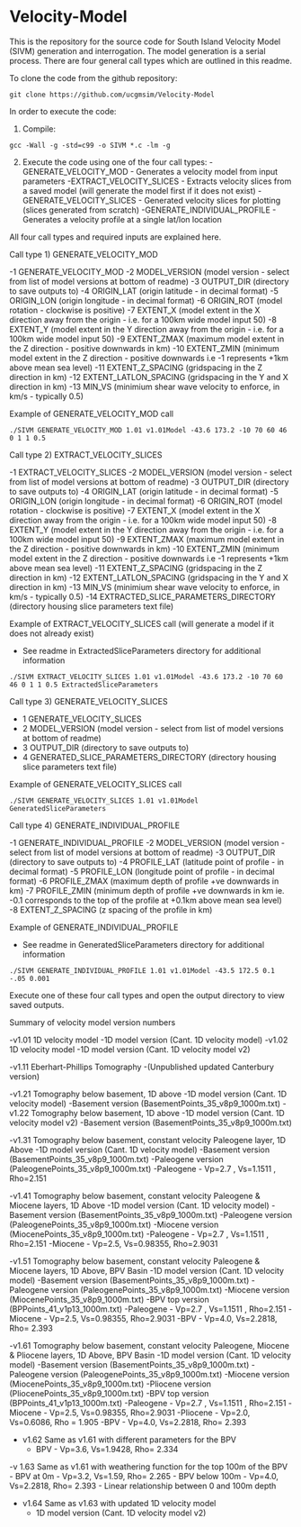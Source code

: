 # Velocity-Model

This is the repository for the source code for South Island Velocity Model (SIVM) generation and interrogation. The model generation is a serial process. There are four general call types which are outlined in this readme.

To clone the code from the github repository:
```
git clone https://github.com/ucgmsim/Velocity-Model
```
In order to execute the code:

1) Compile:
```
gcc -Wall -g -std=c99 -o SIVM *.c -lm -g
```
2) Execute the code using one of the four call types:
-GENERATE_VELOCITY_MOD - Generates a velocity model from input parameters
-EXTRACT_VELOCITY_SLICES - Extracts velocity slices from a saved model (will generate the model first if it does not exist)
-GENERATE_VELOCITY_SLICES - Generated velocity slices for plotting (slices generated from scratch)
-GENERATE_INDIVIDUAL_PROFILE - Generates a velocity profile at a single lat/lon location

All four call types and required inputs are explained here.

Call type 1) GENERATE_VELOCITY_MOD

-1	GENERATE_VELOCITY_MOD
-2	MODEL_VERSION (model version - select from list of model versions at bottom of readme)
-3	OUTPUT_DIR (directory to save outputs to)
-4	ORIGIN_LAT (origin latitude - in decimal format)
-5	ORIGIN_LON (origin longitude - in decimal format)
-6	ORIGIN_ROT (model rotation - clockwise is positive)
-7	EXTENT_X (model extent in the X direction away from the origin - i.e. for a 100km wide model input 50)
-8	EXTENT_Y (model extent in the Y direction away from the origin - i.e. for a 100km wide model input 50)
-9	EXTENT_ZMAX (maximum model extent in the Z direction - positive downwards in km)
-10	EXTENT_ZMIN (minimum model extent in the Z direction - positive downwards i.e -1 represents +1km above mean sea level)
-11	EXTENT_Z_SPACING (gridspacing in the Z direction in km)
-12	EXTENT_LATLON_SPACING (gridspacing in the Y and X direction in km)
-13	MIN_VS (minimium shear wave velocity to enforce, in km/s - typically 0.5)

Example of GENERATE_VELOCITY_MOD call
```
./SIVM GENERATE_VELOCITY_MOD 1.01 v1.01Model -43.6 173.2 -10 70 60 46 0 1 1 0.5
```
Call type 2) EXTRACT_VELOCITY_SLICES

-1	EXTRACT_VELOCITY_SLICES
-2	MODEL_VERSION (model version - select from list of model versions at bottom of readme)
-3	OUTPUT_DIR (directory to save outputs to)
-4	ORIGIN_LAT (origin latitude - in decimal format)
-5	ORIGIN_LON (origin longitude - in decimal format)
-6	ORIGIN_ROT (model rotation - clockwise is positive)
-7	EXTENT_X (model extent in the X direction away from the origin - i.e. for a 100km wide model input 50)
-8	EXTENT_Y (model extent in the Y direction away from the origin - i.e. for a 100km wide model input 50)
-9	EXTENT_ZMAX (maximum model extent in the Z direction - positive downwards in km)
-10	EXTENT_ZMIN (minimum model extent in the Z direction - positive downwards i.e -1 represents +1km above mean sea level)
-11	EXTENT_Z_SPACING (gridspacing in the Z direction in km)
-12	EXTENT_LATLON_SPACING (gridspacing in the Y and X direction in km)
-13	MIN_VS (minimium shear wave velocity to enforce, in km/s - typically 0.5)
-14	EXTRACTED_SLICE_PARAMETERS_DIRECTORY (directory housing slice parameters text file)

Example of EXTRACT_VELOCITY_SLICES call (will generate a model if it does not already exist)
- See readme in ExtractedSliceParameters directory for additional information
```
./SIVM EXTRACT_VELOCITY_SLICES 1.01 v1.01Model -43.6 173.2 -10 70 60 46 0 1 1 0.5 ExtractedSliceParameters
```

Call type 3) GENERATE_VELOCITY_SLICES

- 1	GENERATE_VELOCITY_SLICES
- 2	MODEL_VERSION (model version - select from list of model versions at bottom of readme)
- 3	OUTPUT_DIR (directory to save outputs to)
- 4	GENERATED_SLICE_PARAMETERS_DIRECTORY (directory housing slice parameters text file)

 Example of GENERATE_VELOCITY_SLICES call
```
./SIVM GENERATE_VELOCITY_SLICES 1.01 v1.01Model GeneratedSliceParameters
```

Call type 4) GENERATE_INDIVIDUAL_PROFILE

-1	GENERATE_INDIVIDUAL_PROFILE
-2	MODEL_VERSION (model version - select from list of model versions at bottom of readme)
-3	OUTPUT_DIR (directory to save outputs to)
-4	PROFILE_LAT (latitude point of profile - in decimal format)
-5	PROFILE_LON (longitude point of profile - in decimal format)
-6	PROFILE_ZMAX (maximum depth of profile +ve downwards in km) 
-7	PROFILE_ZMIN (minimum depth of profile +ve downwards in km ie. -0.1 corresponds to the top of the profile at +0.1km above mean sea level)
-8	EXTENT_Z_SPACING (z spacing of the profile in km)

Example of GENERATE_INDIVIDUAL_PROFILE 
- See readme in GeneratedSliceParameters directory for additional information

```
./SIVM GENERATE_INDIVIDUAL_PROFILE 1.01 v1.01Model -43.5 172.5 0.1 -.05 0.001
```


Execute one of these four call types and open the output directory to view saved outputs.



Summary of velocity model version numbers

-v1.01 1D velocity model 
	-1D model version (Cant. 1D velocity model)
-v1.02 1D velocity model 
	-1D model version (Cant. 1D velocity model v2)

-v1.11 Eberhart-Phillips Tomography 
	-(Unpublished updated Canterbury version)

-v1.21 Tomography below basement, 1D above
	-1D model version (Cant. 1D velocity model)
	-Basement version (BasementPoints_35_v8p9_1000m.txt)
-v1.22 Tomography below basement, 1D above
	-1D model version (Cant. 1D velocity model v2)
	-Basement version (BasementPoints_35_v8p9_1000m.txt)

-v1.31 Tomography below basement, constant velocity Paleogene layer, 1D Above
	-1D model version (Cant. 1D velocity model)
	-Basement version (BasementPoints_35_v8p9_1000m.txt)
	-Paleogene version (PaleogenePoints_35_v8p9_1000m.txt)
	-Paleogene - Vp=2.7 , Vs=1.1511 , Rho=2.151

-v1.41 Tomography below basement, constant velocity Paleogene & Miocene layers, 1D Above
	-1D model version (Cant. 1D velocity model)
	-Basement version (BasementPoints_35_v8p9_1000m.txt)
	-Paleogene version (PaleogenePoints_35_v8p9_1000m.txt)
	-Miocene version (MiocenePoints_35_v8p9_1000m.txt)
	-Paleogene - Vp=2.7 , Vs=1.1511 , Rho=2.151
	-Miocene - Vp=2.5, Vs=0.98355, Rho=2.9031 

-v1.51 Tomography below basement, constant velocity Paleogene & Miocene layers, 1D Above, BPV Basin
	-1D model version (Cant. 1D velocity model)
	-Basement version (BasementPoints_35_v8p9_1000m.txt)
	-Paleogene version (PaleogenePoints_35_v8p9_1000m.txt)
	-Miocene version (MiocenePoints_35_v8p9_1000m.txt)
	-BPV top version (BPPoints_41_v1p13_1000m.txt)
	-Paleogene - Vp=2.7 , Vs=1.1511 , Rho=2.151
	-Miocene - Vp=2.5, Vs=0.98355, Rho=2.9031 
	-BPV - Vp=4.0, Vs=2.2818, Rho= 2.393 

-v1.61 Tomography below basement, constant velocity Paleogene, Miocene & Pliocene layers, 1D Above, BPV Basin
	-1D model version (Cant. 1D velocity model)
	-Basement version (BasementPoints_35_v8p9_1000m.txt)
	-Paleogene version (PaleogenePoints_35_v8p9_1000m.txt)
	-Miocene version (MiocenePoints_35_v8p9_1000m.txt)
	-Pliocene version (PliocenePoints_35_v8p9_1000m.txt)
	-BPV top version (BPPoints_41_v1p13_1000m.txt)
	-Paleogene - Vp=2.7 , Vs=1.1511 , Rho=2.151
	-Miocene - Vp=2.5, Vs=0.98355, Rho=2.9031 
	-Pliocene - Vp=2.0, Vs=0.6086, Rho = 1.905
	-BPV - Vp=4.0, Vs=2.2818, Rho= 2.393 

- v1.62 Same as v1.61 with different parameters for the BPV
	- BPV - Vp=3.6, Vs=1.9428, Rho= 2.334 

-v 1.63 Same as v1.61 with weathering function for the top 100m of the BPV
	- BPV at 0m - Vp=3.2, Vs=1.59, Rho= 2.265 
	- BPV below 100m - Vp=4.0, Vs=2.2818, Rho= 2.393 
	- Linear relationship between 0 and 100m depth

- v1.64 Same as v1.63 with updated 1D velocity model
	- 1D model version (Cant. 1D velocity model v2)





